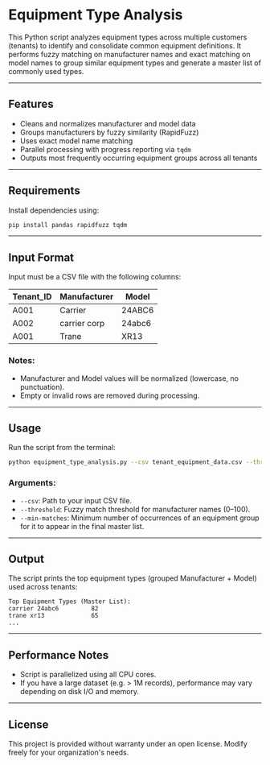 # Equipment Type Analysis

This Python script analyzes equipment types across multiple customers (tenants) to identify and consolidate common equipment definitions. It performs fuzzy matching on manufacturer names and exact matching on model names to group similar equipment types and generate a master list of commonly used types.

---

## Features

* Cleans and normalizes manufacturer and model data
* Groups manufacturers by fuzzy similarity (RapidFuzz)
* Uses exact model name matching
* Parallel processing with progress reporting via `tqdm`
* Outputs most frequently occurring equipment groups across all tenants

---

## Requirements

Install dependencies using:

```bash
pip install pandas rapidfuzz tqdm
```

---

## Input Format

Input must be a CSV file with the following columns:

| Tenant\_ID | Manufacturer | Model  |
| ---------- | ------------ | ------ |
| A001       | Carrier      | 24ABC6 |
| A002       | carrier corp | 24abc6 |
| A001       | Trane        | XR13   |

### Notes:

* Manufacturer and Model values will be normalized (lowercase, no punctuation).
* Empty or invalid rows are removed during processing.

---

## Usage

Run the script from the terminal:

```bash
python equipment_type_analysis.py --csv tenant_equipment_data.csv --threshold 80 --min-matches 2
```

### Arguments:

* `--csv`: Path to your input CSV file.
* `--threshold`: Fuzzy match threshold for manufacturer names (0–100).
* `--min-matches`: Minimum number of occurrences of an equipment group for it to appear in the final master list.

---

## Output

The script prints the top equipment types (grouped Manufacturer + Model) used across tenants:

```
Top Equipment Types (Master List):
carrier 24abc6         82
trane xr13             65
...
```

---

## Performance Notes

* Script is parallelized using all CPU cores.
* If you have a large dataset (e.g. > 1M records), performance may vary depending on disk I/O and memory.

---

## License

This project is provided without warranty under an open license. Modify freely for your organization's needs.
